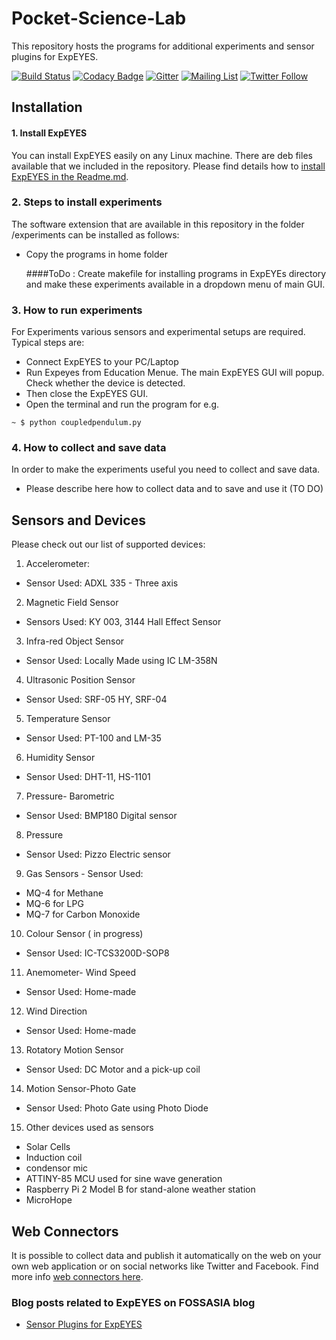 # Pocket-Science-Lab
This repository hosts the programs for additional experiments and sensor plugins for ExpEYES. 

[![Build Status](https://travis-ci.org/fossasia/Pocket-Science-Lab.svg?branch=master)](https://travis-ci.org/fossasia/Pocket-Science-Lab)
[![Codacy Badge](https://api.codacy.com/project/badge/Grade/18fad6e7f96a49fe8ec531ad40149664)](https://www.codacy.com/app/mb/Pocket-Science-Lab?utm_source=github.com&amp;utm_medium=referral&amp;utm_content=fossasia/Pocket-Science-Lab&amp;utm_campaign=Badge_Grade)
[![Gitter](https://badges.gitter.im/fossasia/pslab.svg)](https://gitter.im/fossasia/pslab?utm_source=badge&utm_medium=badge&utm_campaign=pr-badge)
[![Mailing List](https://img.shields.io/badge/Mailing%20List-FOSSASIA-blue.svg)](https://groups.google.com/forum/#!forum/pslab-fossasia)
[![Twitter Follow](https://img.shields.io/twitter/follow/pslabio.svg?style=social&label=Follow&maxAge=2592000?style=flat-square)](https://twitter.com/pslabio)

## Installation

#### 1. Install ExpEYES
You can install ExpEYES easily on any Linux machine. There are deb files available that we included in the repository. Please find details how to [install ExpEYES in the Readme.md](/ExpEYES/Readme.md).

### 2. Steps to install experiments

The software extension that are available in this repository in the folder /experiments can be installed as follows:
* Copy the programs in home folder

  ####ToDo : 
  Create makefile for installing programs in ExpEYEs directory and make these experiments available in a dropdown menu of main GUI.

### 3. How to run experiments

For Experiments various sensors and experimental setups are required. Typical steps are:
* Connect ExpEYES to your PC/Laptop
* Run Expeyes from Education Menue. The main ExpEYES GUI will popup. Check whether the device is detected.
* Then close the ExpEYES GUI.
* Open the terminal and run the program for e.g.

 `~ $ python coupledpendulum.py`


### 4. How to collect and save data

In order to make the experiments useful you need to collect and save data.
* Please describe here how to collect data and to save and use it (TO DO)


## Sensors and Devices

Please check out our list of supported devices:

1. Accelerometer:
* Sensor Used: ADXL 335 - Three axis
2. Magnetic Field Sensor
* Sensors Used:   KY 003, 3144 Hall Effect Sensor
3. Infra-red Object Sensor
* Sensor Used: Locally Made using IC LM-358N
4. Ultrasonic Position Sensor
* Sensor Used:    SRF-05 HY, SRF-04
5. Temperature Sensor
*  Sensor Used: PT-100 and LM-35
6. Humidity Sensor
* Sensor Used: DHT-11, HS-1101
7. Pressure- Barometric 
* Sensor Used: BMP180 Digital sensor
8. Pressure
* Sensor Used: Pizzo Electric sensor
9. Gas Sensors - Sensor Used:
* MQ-4 for Methane
* MQ-6 for LPG
* MQ-7 for Carbon Monoxide
10. Colour Sensor ( in progress)
* Sensor Used: IC-TCS3200D-SOP8
11. Anemometer- Wind Speed
* Sensor Used: Home-made 
12. Wind Direction
* Sensor Used: Home-made
13. Rotatory Motion Sensor
* Sensor Used: DC Motor and a pick-up coil
14. Motion Sensor-Photo Gate
* Sensor Used: Photo Gate using Photo Diode
15. Other devices used as sensors
* Solar Cells
* Induction coil
* condensor mic
* ATTINY-85 MCU used for sine wave generation
* Raspberry Pi 2 Model B for stand-alone weather station
* MicroHope

## Web Connectors

It is possible to collect data and publish it automatically on the web on your own web application or on social networks like Twitter and Facebook. Find more info [web connectors here](/web-connectors/Readme.md).

### Blog posts related to ExpEYES on FOSSASIA blog 
* [Sensor Plugins for ExpEYES](http://blog.fossasia.org/low-cost-laboratory-everyone-sensor-plug-ins-expeyes-measure-temperature-pressure-humidity-wind/)
